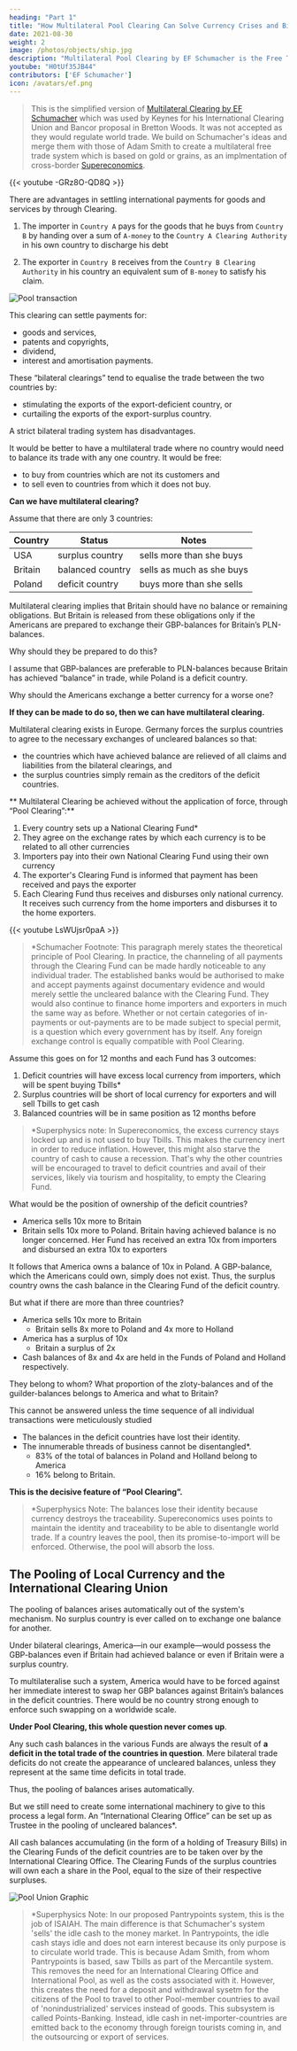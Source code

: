 ```yaml
---
heading: "Part 1"
title: "How Multilateral Pool Clearing Can Solve Currency Crises and Bilaterialism"
date: 2021-08-30
weight: 2
image: /photos/objects/ship.jpg
description: "Multilateral Pool Clearing by EF Schumacher is the Free Trade Alternative to Bretton Woods and Regionalism as the EU and ASEAN"
youtube: "H0tUf35JB44"
contributors: ['EF Schumacher']
icon: /avatars/ef.png
---
```


> This is the simplified version of [Multilateral Clearing by EF Schumacher](https://centerforneweconomics.org/publications/multilateral-clearing/) which was used by Keynes for his International Clearing Union and Bancor proposal in Bretton Woods. It was not accepted as they would regulate world trade. We build on Schumacher's ideas and merge them with those of Adam Smith to create a multilateral free trade system which is based on gold or grains, as an implmentation of cross-border [Supereconomics](/social/economics).


{{< youtube -GRz8O-QD8Q >}}


There are advantages in settling international payments for goods and services by through Clearing. 

1. The importer in `Country A` pays for the goods that he buys from `Country B` by handing over a sum of `A-money` to the `Country A Clearing Authority` in his own country to discharge his debt

2. The exporter in `Country B` receives from the `Country B Clearing Authority` in his country an equivalent sum of `B-money` to satisfy his claim.

![Pool transaction](https://sorasystem.sirv.com/charts/pool/poolab.png)

<!-- It is easy to organise a clearing of this sort to cover the trade between any two countries.  -->

This clearing can settle payments for:
- goods and services,
- patents and copyrights,
- dividend,
- interest and amortisation payments. 

These “bilateral clearings” tend to equalise the trade between the two countries by:
- stimulating the exports of the export-deficient country, or
- curtailing the exports of the export-surplus country.

A strict bilateral trading system has disadvantages. 

It would be better to have a multilateral trade where no country would need to balance its trade with any one country. It would be free:
- to buy from countries which are not its customers and
- to sell even to countries from which it does not buy.

**Can we have multilateral clearing?**

Assume that there are only 3 countries:

Country | Status | Notes
--- | --- | ---
USA | surplus country | sells more than she buys
Britain | balanced country | sells as much as she buys
Poland | deficit country | buys more than she sells

Multilateral clearing implies that Britain should have no balance or remaining obligations. But Britain is released from these obligations only if the Americans are prepared to exchange their GBP-balances for Britain’s PLN-balances. 

Why should they be prepared to do this?

I assume that GBP-balances are preferable to PLN-balances because Britain has achieved “balance” in trade, while Poland is a deficit country.

Why should the Americans exchange a better currency for a worse one?

**If they can be made to do so, then we can have multilateral clearing.**

Multilateral clearing exists in Europe. Germany forces the surplus countries to agree to the necessary exchanges of uncleared balances so that:
- the countries which have achieved balance are relieved of all claims and liabilities from the bilateral clearings, and
- the surplus countries simply remain as the creditors of the deficit countries.


** Multilateral Clearing be achieved without the application of force, through “Pool Clearing”:**

1. Every country sets up a National Clearing Fund*
2. They agree on the exchange rates by which each currency is to be related to all other currencies
3. Importers pay into their own National Clearing Fund using their own currency
4. The exporter's Clearing Fund is informed that payment has been received and pays the exporter
5. Each Clearing Fund thus receives and disburses only national currency. It receives such currency from the home importers and disburses it to the home exporters.

{{< youtube LsWUjsr0paA >}}

> *Schumacher Footnote: This paragraph merely states the theoretical principle of Pool Clearing. In practice, the channeling of all payments through the Clearing Fund can be made hardly noticeable to any individual trader. The established banks would be authorised to make and accept payments against documentary evidence and would merely settle the uncleared balance with the Clearing Fund. They would also continue to finance home importers and exporters in much the same way as before. Whether or not certain categories of in-payments or out-payments are to be made subject to special permit, is a question which every government has by itself. Any foreign exchange control is equally compatible with Pool Clearing.


Assume this goes on for 12 months and each Fund has 3 outcomes:
1. Deficit countries will have excess local currency from importers, which will be spent buying Tbills*
2. Surplus countries will be short of local currency for exporters and will sell Tbills to get cash
3. Balanced countries will be in same position as 12 months before

> *Superphysics note: In Supereconomics, the excess currency stays locked up and is not used to buy Tbills. This makes the currency inert in order to reduce inflation. However, this might also starve the country of cash to cause a recession. That's why the other countries will be encouraged to travel to deficit countries and avail of their services, likely via tourism and hospitality, to empty the Clearing Fund. 

What would be the position of ownership of the deficit countries?
- America sells 10x more to Britain
- Britain sells 10x more to Poland. Britain having achieved balance is no longer concerned. Her Fund has received an extra 10x from importers and disbursed an extra 10x to exporters

It follows that America owns a balance of 10x in Poland. A GBP-balance, which the Americans could own, simply does not exist. Thus, the surplus country owns the cash balance in the Clearing Fund of the deficit country.

But what if there are more than three countries?
- America sells 10x more to Britain
  - Britain sells 8x more to Poland and 4x more to Holland
- America has a surplus of 10x
  - Britain a surplus of 2x
- Cash balances of 8x and 4x are held in the Funds of Poland and Holland respectively.

They belong to whom? What proportion of the zloty-balances and of the guilder-balances belongs to America and what to Britain?

This cannot be answered unless the time sequence of all individual transactions were meticulously studied
- The balances in the deficit countries have lost their identity.
- The innumerable threads of business cannot be disentangled*.
  - 83% of the total of balances in Poland and Holland belong to America
  - 16% belong to Britain.

**This is the decisive feature of “Pool Clearing”.**

> *Superphysics Note: The balances lose their identity because currency destroys the traceability. Supereconomics uses points to maintain the identity and traceability to be able to disentangle world trade. If a country leaves the pool, then its promise-to-import will be enforced. Otherwise, the pool will absorb the loss.



## The Pooling of Local Currency and the International Clearing Union

The pooling of balances arises automatically out of the system's mechanism. No surplus country is ever called on to exchange one balance for another. 

Under bilateral clearings, America—in our example—would possess the GBP-balances even if Britain had achieved balance or even if Britain were a surplus country. 

To multilateralise such a system, America would have to be forced against her immediate interest to swap her GBP balances against Britain’s balances in the deficit countries. There would be no country strong enough to enforce such swapping on a worldwide scale.

**Under Pool Clearing, this whole question never comes up**. 

Any such cash balances in the various Funds are always the result of **a deficit in the total trade of the countries in question**. Mere bilateral trade deficits do not create the appearance of uncleared balances, unless they represent at the same time deficits in total trade. 

Thus, the pooling of balances arises automatically. 

But we still need to create some international machinery to give to this process a legal form. An “International Clearing Office” can be set up as Trustee in the pooling of uncleared balances*. 


All cash balances accumulating (in the form of a holding of Treasury Bills) in the Clearing Funds of the deficit countries are to be taken over by the International Clearing Office. The Clearing Funds of the surplus countries will own each a share in the Pool, equal to the size of their respective surpluses.

![Pool Union Graphic](https://sorasystem.sirv.com/charts/pool/poolunion.png)


> *Superphysics Note: In our proposed Pantrypoints system, this is the job of ISAIAH. The main difference is that Schumacher's system 'sells' the idle cash to the money market. In Pantrypoints, the idle cash stays idle and does not earn interest because its only purpose is to circulate world trade. This is because Adam Smith, from whom Pantrypoints is based, saw Tbills as part of the Mercantile system. This removes the need for an International Clearing Office and International Pool, as well as the costs associated with it. However, this creates the need for a deposit and withdrawal sysetm for the citizens of the Pool to travel to other Pool-member countries to avail of 'nonindustrialized' services instead of goods. This subsystem is called Points-Banking. Instead, idle cash in net-importer-countries are emitted back to the economy through foreign tourists coming in, and the outsourcing or export of services.
